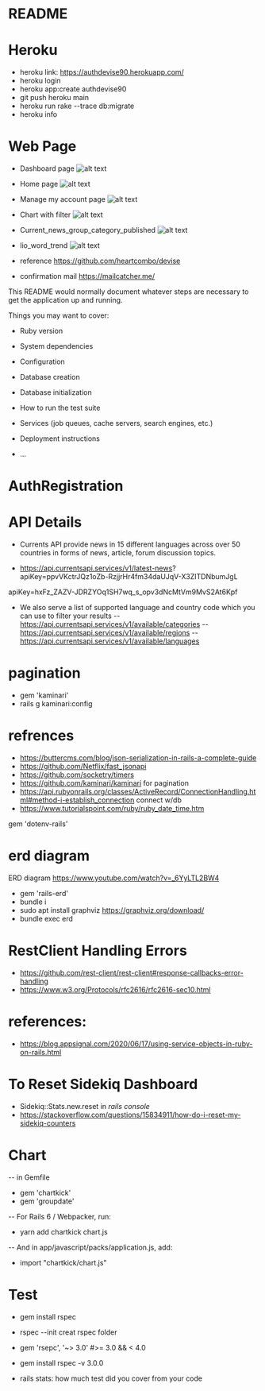 # README

# Heroku

* heroku link: https://authdevise90.herokuapp.com/
* heroku login
* heroku app:create authdevise90
* git push heroku main
* heroku run rake --trace db:migrate
* heroku info


# Web Page

* Dashboard page
 ![alt text](https://github.com/Lobana-sky/AuthRegistration/blob/main/images/dashboardAdmin.png)

* Home page
![alt text](https://github.com/Lobana-sky/AuthRegistration/blob/main/images/Home_page.png)

* Manage my account page
![alt text](https://github.com/Lobana-sky/AuthRegistration/blob/main/images/managemyaccount.png)

* Chart with filter
 ![alt text](https://github.com/Lobana-sky/AuthRegistration/blob/main/images/chart_w_filter.png)

* Current_news_group_category_published
![alt text](https://github.com/Lobana-sky/AuthRegistration/blob/main/images/Current_news_group_category_published.png)

* lio_word_trend
![alt text](https://github.com/Lobana-sky/AuthRegistration/blob/main/images/lio_word_trend.png)


* reference
https://github.com/heartcombo/devise

* confirmation mail
https://mailcatcher.me/

This README would normally document whatever steps are necessary to get the
application up and running.

Things you may want to cover:

* Ruby version

* System dependencies

* Configuration

* Database creation

* Database initialization

* How to run the test suite

* Services (job queues, cache servers, search engines, etc.)

* Deployment instructions

* ...
# AuthRegistration


# API Details

* Currents API provide news in 15 different languages across over 50 countries in forms of news, article, forum discussion topics.

* https://api.currentsapi.services/v1/latest-news?
apiKey=ppvVKctrJQz1oZb-RzjjrHr4fm34daUJqV-X3ZITDNbumJgL


apiKey=hxFz_ZAZV-JDRZYOq1SH7wq_s_opv3dNcMtVm9MvS2At6Kpf

* We also serve a list of supported language and country code which you can use to filter your results
-- https://api.currentsapi.services/v1/available/categories
-- https://api.currentsapi.services/v1/available/regions
-- https://api.currentsapi.services/v1/available/languages

# pagination

* gem 'kaminari'
* rails g kaminari:config

# refrences
* https://buttercms.com/blog/json-serialization-in-rails-a-complete-guide
* https://github.com/Netflix/fast_jsonapi
* https://github.com/socketry/timers
* https://github.com/kaminari/kaminari for pagination
* https://api.rubyonrails.org/classes/ActiveRecord/ConnectionHandling.html#method-i-establish_connection connect w/db
* https://www.tutorialspoint.com/ruby/ruby_date_time.htm


gem 'dotenv-rails'

# erd diagram

ERD diagram
https://www.youtube.com/watch?v=_6YyLTL2BW4 
* gem 'rails-erd'
* bundle i
* sudo apt install graphviz  https://graphviz.org/download/
* bundle exec erd

# RestClient Handling Errors
 * https://github.com/rest-client/rest-client#response-callbacks-error-handling
 * https://www.w3.org/Protocols/rfc2616/rfc2616-sec10.html

# references:
* https://blog.appsignal.com/2020/06/17/using-service-objects-in-ruby-on-rails.html

# To Reset Sidekiq Dashboard
* Sidekiq::Stats.new.reset in *rails console*
* https://stackoverflow.com/questions/15834911/how-do-i-reset-my-sidekiq-counters

# Chart
-- in Gemfile
* gem 'chartkick'
* gem 'groupdate'

-- For Rails 6 / Webpacker, run:
* yarn add chartkick chart.js

-- And in app/javascript/packs/application.js, add:
* import "chartkick/chart.js"

# Test
* gem install rspec
* rspec --init creat rspec folder


* gem 'rsepc', '~> 3.0' #>= 3.0 && < 4.0
* gem install rspec -v 3.0.0

* rails stats: how much test did you cover from your code

